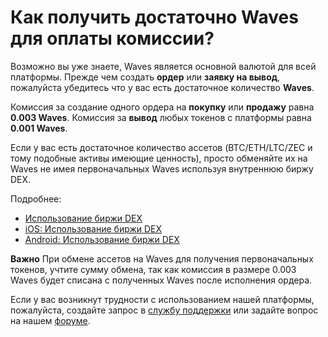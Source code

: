 # Как получить достаточно Waves для оплаты комиссии?

Возможно вы уже знаете, Waves является основной валютой для всей платформы. Прежде чем создать **ордер** или **заявку на вывод**, пожалуйста убедитесь что у вас есть достаточное количество **Waves**.

Комиссия за создание одного ордера на **покупку** или **продажу** равна **0.003 Waves**. Комиссия за **вывод** любых токенов с платформы равна **0.001 Waves**.

Если у вас есть достаточное количество ассетов (BTC/ETH/LTC/ZEC и тому подобные активы имеющие ценность), просто обменяйте их на Waves не имея первоначальных Waves используя внутреннюю биржу DEX.

Подробнее:

* [Использование биржи DEX](/waves-client/waves-dex/start-trading-on-the-waves-dex.md)
* [iOS: Использование биржи DEX](/waves-client/mobile-apps/iOS/waves-dex/start-trading-on-the-waves-dex.md)
* [Android: Использование биржи DEX](/waves-client/mobile-apps/android/waves-dex/start-trading-on-the-waves-dex.md)

**Важно** При обмене ассетов на Waves для получения первоначальных токенов, учтите сумму обмена, так как комиссия в размере 0.003 Waves будет списана с полученных Waves после исполнения ордера.

Если у вас возникнут трудности с использованием нашей платформы, пожалуйста, создайте запрос в [службу поддержки](https://support.wavesplatform.com/) или задайте вопрос на нашем [форуме](https://forum.wavesplatform.com/).
